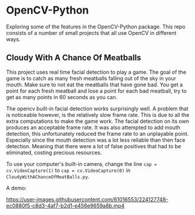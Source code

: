 # OpenCV-Python

Exploring some of the features in the OpenCV-Python package. This repo consists of a number of small projects that all use OpenCV in different ways.

## Cloudy With A Chance Of Meatballs

This project uses real time facial detection to play a game. The goal of the game is to catch as many fresh meatballs falling out of the sky in your mouth. Make sure to not eat the meatballs that have gone bad. You get a point for each fresh meatball and lose a point for each bad meatball, try to get as many points in 60 seconds as you can.

The opencv built-in facial detection works surprisingly well. A problem that is noticeable however, is the relatively slow frame rate. This is due to all the extra computations to make the game work. The facial detection on its own produces an acceptable frame rate. It was also attempted to add mouth detection, this unfortunately reduced the frame rate to an unplayable point. Especially since the mouth detection was a lot less reliable than then face detection. Meaning that there were a lot of false positives that had to be eliminated, costing precious resources.

To use your computer's built-in camera, change the line ``cap = cv.VideoCapture(1)`` to ``cap = cv.VideoCapture(0)`` in ``CloudyWithAChanceOfMeatBalls.py``.

A demo:

https://user-images.githubusercontent.com/61016553/224127748-ec0880f5-c8d3-4af7-b2d1-e456e9659a8b.mp4
